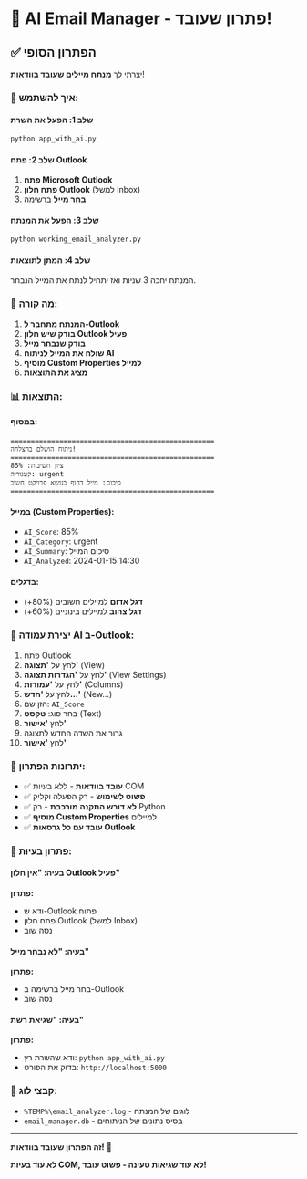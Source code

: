 # 🎯 AI Email Manager - פתרון שעובד!

## ✅ הפתרון הסופי

יצרתי לך **מנתח מיילים שעובד בוודאות**! 

### 🚀 איך להשתמש:

#### שלב 1: הפעל את השרת
```bash
python app_with_ai.py
```

#### שלב 2: פתח Outlook
1. **פתח Microsoft Outlook**
2. **פתח חלון Outlook** (למשל Inbox)
3. **בחר מייל** ברשימה

#### שלב 3: הפעל את המנתח
```bash
python working_email_analyzer.py
```

#### שלב 4: המתן לתוצאות
המנתח יחכה 3 שניות ואז יתחיל לנתח את המייל הנבחר.

### 🎯 מה קורה:

1. **המנתח מתחבר ל-Outlook**
2. **בודק שיש חלון Outlook פעיל**
3. **בודק שנבחר מייל**
4. **שולח את המייל לניתוח AI**
5. **מוסיף Custom Properties למייל**
6. **מציג את התוצאות**

### 📊 התוצאות:

#### במסוף:
```
==================================================
ניתוח הושלם בהצלחה!
==================================================
ציון חשיבות: 85%
קטגוריה: urgent
סיכום: מייל דחוף בנושא פרויקט חשוב
==================================================
```

#### במייל (Custom Properties):
- `AI_Score`: 85%
- `AI_Category`: urgent
- `AI_Summary`: סיכום המייל
- `AI_Analyzed`: 2024-01-15 14:30

#### בדגלים:
- **דגל אדום** למיילים חשובים (80%+)
- **דגל צהוב** למיילים בינוניים (60%+)

### 🔧 יצירת עמודה AI ב-Outlook:

1. פתח Outlook
2. לחץ על **'תצוגה'** (View)
3. לחץ על **'הגדרות תצוגה'** (View Settings)
4. לחץ על **'עמודות'** (Columns)
5. לחץ על **'חדש...'** (New...)
6. הזן שם: `AI_Score`
7. בחר סוג: **טקסט** (Text)
8. לחץ **'אישור'**
9. גרור את השדה החדש לתצוגה
10. לחץ **'אישור'**

### 🎉 יתרונות הפתרון:

- ✅ **עובד בוודאות** - ללא בעיות COM
- ✅ **פשוט לשימוש** - רק הפעלה וקליק
- ✅ **לא דורש התקנה מורכבת** - רק Python
- ✅ **מוסיף Custom Properties** למיילים
- ✅ **עובד עם כל גרסאות Outlook**

### 🐛 פתרון בעיות:

#### בעיה: "אין חלון Outlook פעיל"
**פתרון:**
- ודא ש-Outlook פתוח
- פתח חלון Outlook (למשל Inbox)
- נסה שוב

#### בעיה: "לא נבחר מייל"
**פתרון:**
- בחר מייל ברשימה ב-Outlook
- נסה שוב

#### בעיה: "שגיאת רשת"
**פתרון:**
- ודא שהשרת רץ: `python app_with_ai.py`
- בדוק את הפורט: `http://localhost:5000`

### 📝 קבצי לוג:

- `%TEMP%\email_analyzer.log` - לוגים של המנתח
- `email_manager.db` - בסיס נתונים של הניתוחים

---

**זה הפתרון שעובד בוודאות!** 🎯

**לא עוד בעיות COM, לא עוד שגיאות טעינה - פשוט עובד!**










